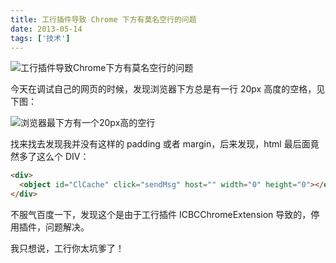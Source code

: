 ```yaml
---
title: 工行插件导致 Chrome 下方有莫名空行的问题
date: 2013-05-14
tags: ['技术']
---
```


![工行插件导致Chrome下方有莫名空行的问题](/images/posts/icbc-plugin-cause-blank-line-in-chrome-cover.png)

今天在调试自己的网页的时候，发现浏览器下方总是有一行 20px 高度的空格，见下图：

![浏览器最下方有一个20px高的空行](/images/posts/icbc-plugin-cause-blank-line-in-chrome-01.png)

找来找去发现我并没有这样的 padding 或者 margin，后来发现，html 最后面竟然多了这么个 DIV：

```html
<div>
  <object id="ClCache" click="sendMsg" host="" width="0" height="0"></object>
</div>
```

不服气百度一下，发现这个是由于工行插件 ICBCChromeExtension 导致的，停用插件，问题解决。

我只想说，工行你太坑爹了！
